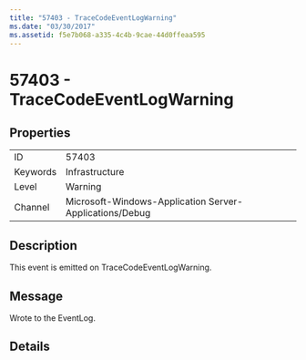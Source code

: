 ```yaml
---
title: "57403 - TraceCodeEventLogWarning"
ms.date: "03/30/2017"
ms.assetid: f5e7b068-a335-4c4b-9cae-44d0ffeaa595
---
```

# 57403 - TraceCodeEventLogWarning

## Properties  
  
|||  
|-|-|  
|ID|57403|  
|Keywords|Infrastructure|  
|Level|Warning|  
|Channel|Microsoft-Windows-Application Server-Applications/Debug|  
  
## Description  

 This event is emitted on TraceCodeEventLogWarning.  
  
## Message  

 Wrote to the EventLog.  
  
## Details
